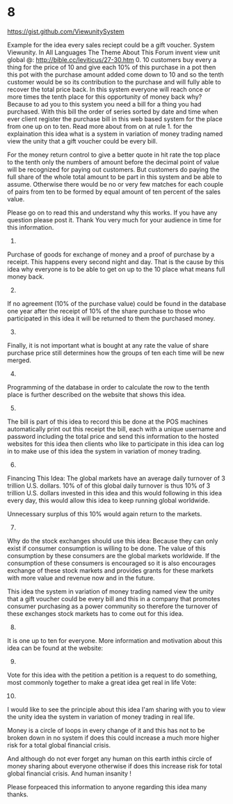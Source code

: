 # 8

https://gist.github.com/ViewunitySystem



Example for the idea every sales reciept could be a gift voucher. System Viewunity. In All Languages The Theme About This Forum invent view unit global @: http://bible.cc/leviticus/27-30.htm
0.
10 customers buy every a thing for the price of 10 and give each 10% of this purchase in a pot then this pot with the purchase amount added come down to 10 and so the tenth customer would be so its contribution to the purchase and will fully able to recover the total price back. In this system everyone will reach once or more times the tenth place for this opportunity of money back why? Because to ad you to this system you need a bill for a thing you had purchased. With this bill the order of series sorted by date and time when ever client register the purchase bill in this web based system for the place from one up on to ten. Read more about from on at rule 1. for the explaination this idea what is a system in variation of money trading named view the unity that a gift voucher could be every bill.

For the money return control to give a better quote in hit rate the top place to the tenth only the numbers of amount before the decimal point of value will be recognized for paying out customers. But customers do paying the full share of the whole total amount to be part in this system and be able to assume. Otherwise there would be no or very few matches for each couple of pairs from ten to be formed by equal amount of ten percent of the sales value.

Please go on to read this and understand why this works.
If you have any question please post it.
Thank You very much for your audience in time for this information.

1.
Purchase of goods for exchange of money and a proof of purchase by a receipt. This happens every second night and day. That is the cause by this idea why everyone is to be able to get on up to the 10 place what means full money back.

2.
If no agreement (10% of the purchase value) could be found in the database one year after the receipt of 10% of the share purchase to those who participated in this idea it will be returned to them the purchased money.

3.
Finally, it is not important what is bought at any rate the value of share purchase price still determines how the groups of ten each time will be new merged.

4.
Programming of the database in order to calculate the row to the tenth place is further described on the website that shows this idea.

5.
The bill is part of this idea to record this be done at the POS machines automatically print out this receipt the bill, each with a unique username and password including the total price and send this information to the hosted websites for this idea then clients who like to participate in this idea can log in to make use of this idea the system in variation of money trading.

6.
Financing This Idea:
The global markets have an average daily turnover of 3 trillion U.S. dollars.
10% of of this global daily turnover is thus 10% of 3 trillion U.S. dollars invested in this idea and this would following in this idea every day, this would allow this idea to keep running global worldwide.

Unnecessary surplus of this 10% would again return to the markets.

7.
Why do the stock exchanges should use this idea:
Because they can only exist if consumer consumption is willing to be done.
The value of this consumption by these consumers are the global markets worldwide. If the consumption of these consumers is encouraged so it is also encourages exchange of these stock markets and provides grants for these markets with more value and revenue now and in the future.

This idea the system in variation of money trading named view the unity that a gift voucher could be every bill and this in a company that promotes consumer purchasing as a power community so therefore the turnover of these exchanges stock markets has to come out for this idea.

8.
It is one up to ten for everyone.
More information and motivation about this idea can be found at the website:  

9.
Vote for this idea with the petition a petition is a request to do something, most commonly together to make a great idea get real in life Vote:  

10.
I would like to see the principle about this idea I'am sharing with you to view the unity idea the system in variation of money trading in real life.

Money is a circle of loops in every change of it and this has not to be broken down in no system if does this could increase a much more higher risk for a total global financial crisis.

And although do not ever forget any human on this earth inthis circle of money sharing about everyone otherwise if does this increase risk for total global financial crisis. And human insanity !

Please forpeaced this information to anyone regarding this idea many thanks.

